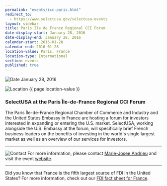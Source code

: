 ```yaml
---
permalink: "events/icc-paris.html"
redirect_to:
  - https://www.selectusa.gov/selectusa-events
layout: sidebar
title: Paris Ile de France Regional CCI Forum
date-display-start: January 28, 2016
date-display-end: January 28, 2016
calendar-start: 2016-01-28
calendar-end: 2016-01-28
location-value: Paris, France
location-type: International
section: events
published: true
---
```



![Date](https://google.github.io/material-design-icons/action/svg/design/ic_event_24px.svg "Date") January 28, 2016

![Location](http://google.github.io/material-design-icons/social/svg/design/ic_location_city_24px.svg "Location") {{ page.location-value }}

### SelectUSA at the Paris Île-de-France Regional CCI Forum

The Paris Île-de-France Regional Chamber of Commerce and Industry and the United States Embassy in France are hosting a forum for investors interested in expanding or entering the U.S. market. SelectUSA, working alongside the U.S. Embassy at the forum, will specifically brief French business leaders on the benefits of investing in the world's single largest market as well as an overview of our services for investors.

---

![Contact](https://google.github.io/material-design-icons/action/svg/design/ic_question_answer_24px.svg "Contact") For more information, please contact [Marie-Josee Andrieu](mailto:Marie-Josee.Andrieu@trade.gov?Subject=SelectUSA%20CCI%20Forum%20Info%20Request) and visit the event [website](http://www.entreprises.cci-paris-idf.fr/web/international/forum-reussir-aux-etats-unis-pour-une-entreprise-francaise).

---

Did you know that France is the fifth largest source of FDI in the United States? For more information, check out our [FDI fact sheet for France](http://selectusa.commerce.gov/country-fact-sheets/2015-09-10%20France%20Fact%20Sheet.pdf).
